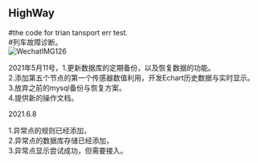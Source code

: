 
## HighWay  
#the code for trian tansport err test.  
#列车故障诊断。  
![WechatIMG126](https://user-images.githubusercontent.com/49583225/121217810-c766be80-c8b4-11eb-8ce6-ac9a52b20322.jpeg)  


2021年5月11号，1.更新数据库的定期备份，以及恢复数据的功能。  
2.添加第五个节点的第一个传感器数值利用，开发Echart历史数据与实时显示。  
3.放弃之前的mysql备份与恢复方案。  
4.提供新的操作文档。  

2021.6.8   

1.异常点的规则已经添加，  
2.异常点的数据库存储已经添加，  
3.异常点显示尝试成功，但需要接入。  

